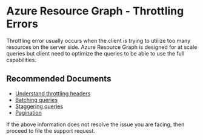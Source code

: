 <properties
    pageTitle="Gernric Guidance for Throttling in Azure Resource Graph"
    description="This page provides guidance for throttling in Azure Resource Graph"
    service="microsoft.resourcegraph"
    resource="resources"
    authors="chiragg4u"
    ms.author="chgupta"
    displayOrder="2"
    selfHelpType="generic"
    supportTopicIds="32636057"
    resourceTags=""
    productPesIds="16716"
    cloudEnvironments="public"
    articleId="4b243b0b-efa6-4a75-a500-8b6645a27c24"
/>

# Azure Resource Graph - Throttling Errors

Throttling error usually occurs when the client is trying to utilize too many resources on the server side. Azure Resource Graph is designed for at scale queries but client need to optimize the queries to be able to use the full capabilities. 

## **Recommended Documents**

* [Understand throttling headers](https://docs.microsoft.com/azure/governance/resource-graph/concepts/guidance-for-throttled-requests#understand-throttling-headers)
* [Batching queries](https://docs.microsoft.com/azure/governance/resource-graph/concepts/guidance-for-throttled-requests#batching-queries)
* [Staggering queries](https://docs.microsoft.com/azure/governance/resource-graph/concepts/guidance-for-throttled-requests#staggering-queries)
* [Pagination](https://docs.microsoft.com/azure/governance/resource-graph/concepts/guidance-for-throttled-requests#pagination)

If the above information does not resolve the issue you are facing, then proceed to file the support request.
